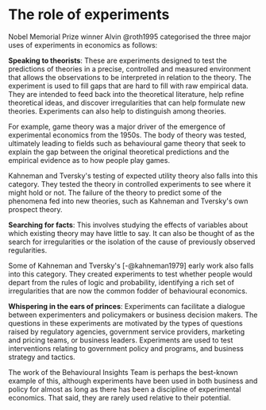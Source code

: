 # The role of experiments

Nobel Memorial Prize winner Alvin @roth1995 categorised the three major uses of experiments in economics as follows:

**Speaking to theorists**: These are experiments designed to test the predictions of theories in a precise, controlled and measured environment that allows the observations to be interpreted in relation to the theory. The experiment is used to fill gaps that are hard to fill with raw empirical data. They are intended to feed back into the theoretical literature, help refine theoretical ideas, and discover irregularities that can help formulate new theories. Experiments can also help to distinguish among theories.

For example, game theory was a major driver of the emergence of experimental economics from the 1950s. The body of theory was tested, ultimately leading to fields such as behavioural game theory that seek to explain the gap between the original theoretical predictions and the empirical evidence as to how people play games.

Kahneman and Tversky's testing of expected utility theory also falls into this category. They tested the theory in controlled experiments to see where it might hold or not. The failure of the theory to predict some of the phenomena fed into new theories, such as Kahneman and Tversky's own prospect theory.

**Searching for facts**: This involves studying the effects of variables about which existing theory may have little to say. It can also be thought of as the search for irregularities or the isolation of the cause of previously observed regularities.

Some of Kahneman and Tversky's [-@kahneman1979] early work also falls into this category. They created experiments to test whether people would depart from the rules of logic and probability, identifying a rich set of irregularities that are now the common fodder of behavioural economics.

**Whispering in the ears of princes**: Experiments can facilitate a dialogue between experimenters and policymakers or business decision makers. The questions in these experiments are motivated by the types of questions raised by regulatory agencies, government service providers, marketing and pricing teams, or business leaders. Experiments are used to test interventions relating to government policy and programs, and business strategy and tactics.

The work of the Behavioural Insights Team is perhaps the best-known example of this, although experiments have been used in both business and policy for almost as long as there has been a discipline of experimental economics. That said, they are rarely used relative to their potential.